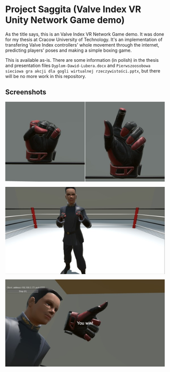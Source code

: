 # Project Saggita (Valve Index VR Unity Network Game demo)

As the title says, this is an Valve Index VR Network Game demo. It was done for my thesis at Cracow University of Technology. It's an implementation of transfering Valve Index controllers' whole movement through the internet, predicting players' poses and making a simple boxing game.

This is available as-is. There are some information (in polish) in the thesis and presentation files `Dyplom-Dawid-Lubera.docx` and `Pierwszoosobowa sieciowa gra akcji dla gogli wirtualnej rzeczywistości.pptx`, but there will be no more work in this repository.

## Screenshots

![Hands](imgs/demo1.jpg "Hands")

![In-game](imgs/demo2.jpg "Game")

![Finished](imgs/demo3.jpg "Win screen")